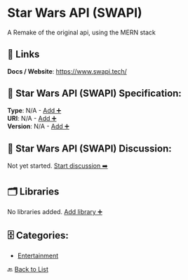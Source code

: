 # Star Wars API (SWAPI)

A Remake of the original api, using the MERN stack

##  🔗 Links
**Docs / Website**: https://www.swapi.tech/

## 🧬 Star Wars API (SWAPI) Specification:
**Type**: N/A - [Add ➕](https://github.com/apis-list/apis-list/edit/main/apis.yaml#18331)  
**URI**: N/A - [Add ➕](https://github.com/apis-list/apis-list/edit/main/apis.yaml#18331)  
**Version**: N/A - [Add ➕](https://github.com/apis-list/apis-list/edit/main/apis.yaml#18331)

## 💬 Star Wars API (SWAPI) Discussion:
Not yet started. [Start discussion ➡️](https://github.com/apis-list/apis-list/discussions/new)

## 🗂️ Libraries

No libraries added. [Add library ➕](https://github.com/apis-list/apis-list/edit/main/apis.yaml#18331)    


## 🗄️ Categories:
- [Entertainment](https://github.com/apis-list/apis-list#entertainment-)

🔙  [Back to List](https://github.com/apis-list/apis-list)
